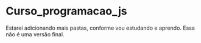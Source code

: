 # Curso_programacao_js
Estarei adicionando mais pastas, conforme vou estudando e aprendo.  Essa não é uma versão final. 
